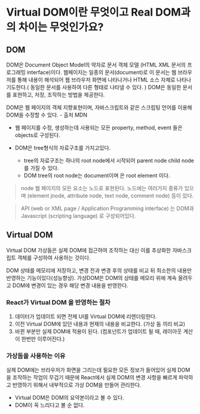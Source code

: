 # Virtual DOM이란 무엇이고 Real DOM과의 차이는 무엇인가요?

## DOM

DOM은 Document Object Model의 약자로 문서 객체 모델 (HTML XML 문서의 프로그래밍 interface)이다.
웹페이지는 일종의 문서(document)로 이 문서는 웹 브라우저를 통해 내용이 해석되어 웹 브라우저 화면에 나타나거나 HTML 소스 자체로 나타나기도한다.( 동일한 문서를 사용하여 다른 형태로 나타낼 수 있다. ) DOM은 동일한 문서를 표현하고, 저장, 조작하는 방법을 제공한다.

DOM은 웹 페이지의 객체 지향표현이며, 자바스크립트와 같은 스크립팅 언어를 이용해 DOM을 수정할 수 있다. - 출처 MDN

- 웹 페이지를 수정, 생성하는데 사용되는 모든 property, method, event 들은 objects로 구성된다.

- DOM은 tree형식의 자료구조를 가지고있다.
  - tree의 자료구조는 하나의 root node에서 시작되어 parent node child node를 가질 수 있다.
  - DOM tree의 root node는 document이며 <html> 은 root element 이다.

> node
> 웹 페이지의 모든 요소는 노드로 표현된다. 노드에는 여러가지 종류가 있으며 (element jnode, attribute node, text node, comment node) 등이 있다.

> API (web or XML page / Application Programming interface) 는 DOM과 Javascript (scripting language) 로 구성되어있다.

## Virtual DOM

Virtual DOM 가상돔은 실제 DOM에 접근하여 조작하는 대신 이를 추상화한 자바스크립트 객체를 구성하여 사용하는 것이다.

DOM 상태를 메모리에 저장하고, 변경 전과 변경 후의 상태를 비교 뒤 최소한의 내용만 반영하는 기능이있다(성능향상).
가상DOM은 DOM의 상태를 메모리 위에 계속 올려두고 DOM에 변경이 있는 경우 해당 변경 내용을 반영한다.

### React가 Virtual DOM 을 반영하는 절차

1. 데이터가 업데이트 되면 전체 UI를 Virtual DOM에 리렌더링한다.
2. 이전 Virtual DOM에 있던 내용과 현재의 내용을 비교한다. (가상 돔 끼리 비교)
3. 바뀐 부분만 실제 DOM에 적용이 된다. (컴포넌트가 업데이트 될 때, 레이아웃 계산이 한번만 이루어진다.)

### 가상돔을 사용하는 이유

실제 DOM에는 브라우저가 화면을 그리는데 필요한 모든 정보가 들어있어 실제 DOM을 조작하는 작업이 무겁기 때문에 React에서 실제 DOM의 변경 사항을 빠르게 파악하고 반영하기 위해서 내부적으로 가상 DOM을 만들어 관리한다.

- Virtual DOM은 DOM의 요약본이라고 볼 수 있다.
- DOM이 꼭 느리다고 볼 순 없다.
